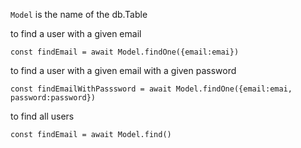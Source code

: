 `Model` is the name of the db.Table 


to find a user with a given email

`const findEmail = await Model.findOne({email:emai})`

to find a user with a given email with a given password

`const findEmailWithPasssword = await Model.findOne({email:emai, password:password})`

to find all users

`const findEmail = await Model.find()`